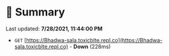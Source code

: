 # 📖 Summary
Last updated: **7/28/2021, 11:44:00 PM**

- `GET` [https://Bhadwa-sala.toxicblte.repl.co](https://Bhadwa-sala.toxicblte.repl.co) - **Down** (228ms)

